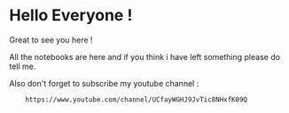 # Hello Everyone !

Great to see you here !


All the notebooks are here and if you think i have left something please do tell me.

Also don't forget to subscribe my youtube channel :

			

		https://www.youtube.com/channel/UCfayWGHJ9JvTic8NHxfK09Q
